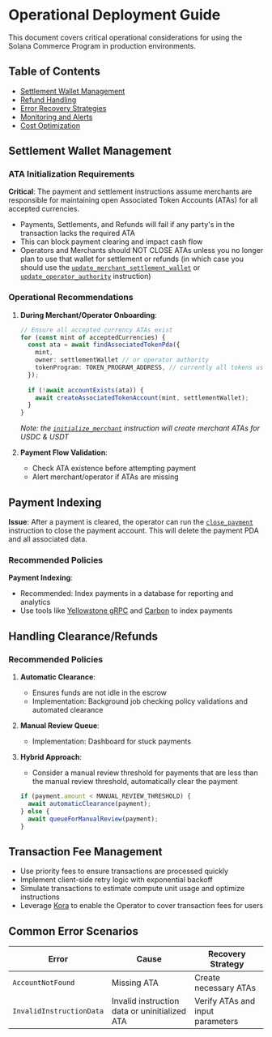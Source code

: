 # Operational Deployment Guide

This document covers critical operational considerations for using the Solana Commerce Program in production environments.

## Table of Contents

- [Settlement Wallet Management](#settlement-wallet-management)
- [Refund Handling](#refund-handling)
- [Error Recovery Strategies](#error-recovery-strategies)
- [Monitoring and Alerts](#monitoring-and-alerts)
- [Cost Optimization](#cost-optimization)

## Settlement Wallet Management

### ATA Initialization Requirements

**Critical**: The payment and settlement instructions assume merchants are responsible for maintaining open Associated Token Accounts (ATAs) for all accepted currencies.

- Payments, Settlements, and Refunds will fail if any party's in the transaction lacks the required ATA
- This can block payment clearing and impact cash flow
- Operators and Merchants should NOT CLOSE ATAs unless you no longer plan to use that wallet for settlement or refunds (in which case you should use the [`update_merchant_settlement_wallet`](../program/src/processor/update_merchant_settlement_wallet.rs) or [`update_operator_authority`](../program/src/processor/update_operator_authority.rs) instruction)

### Operational Recommendations
1. **During Merchant/Operator Onboarding**:
   ```typescript
   // Ensure all accepted currency ATAs exist
   for (const mint of acceptedCurrencies) {
     const ata = await findAssociatedTokenPda({
       mint,
       owner: settlementWallet // or operator authority
       tokenProgram: TOKEN_PROGRAM_ADDRESS, // currently all tokens use the SPL Token Program
     });
     
     if (!await accountExists(ata)) {
       await createAssociatedTokenAccount(mint, settlementWallet);
     }
   }
   ```
   *Note: the [`initialize_merchant`](../program/src/processor/initialize_merchant.rs) instruction will create merchant ATAs for USDC & USDT*

2. **Payment Flow Validation**:
   - Check ATA existence before attempting payment
   - Alert merchant/operator if ATAs are missing

## Payment Indexing

**Issue**: After a payment is cleared, the operator can run the [`close_payment`](../program/src/processor/close_payment.rs) instruction to close the payment account. This will delete the payment PDA and all associated data.

### Recommended Policies
**Payment Indexing**:
- Recommended: Index payments in a database for reporting and analytics
- Use tools like [Yellowstone gRPC](https://github.com/rpcpool/yellowstone-grpc) and [Carbon](https://github.com/sevenlabs-hq/carbon) to index payments


## Handling Clearance/Refunds

### Recommended Policies

1. **Automatic Clearance**:
   - Ensures funds are not idle in the escrow
   - Implementation: Background job checking policy validations and automated clearance

2. **Manual Review Queue**:
   - Implementation: Dashboard for stuck payments

3. **Hybrid Approach**:
   - Consider a manual review threshold for payments that are less than the manual review threshold, automatically clear the payment

   ```typescript
   if (payment.amount < MANUAL_REVIEW_THRESHOLD) {
     await automaticClearance(payment);
   } else {
     await queueForManualReview(payment);
   }
   ```

## Transaction Fee Management

- Use priority fees to ensure transactions are processed quickly
- Implement client-side retry logic with exponential backoff
- Simulate transactions to estimate compute unit usage and optimize instructions
- Leverage [Kora](../kora/README.md) to enable the Operator to cover transaction fees for users


## Common Error Scenarios

| Error | Cause | Recovery Strategy |
|-------|-------|-------------------|
| `AccountNotFound` | Missing ATA | Create necessary ATAs |
| `InvalidInstructionData` | Invalid instruction data or uninitialized ATA | Verify ATAs and input parameters |